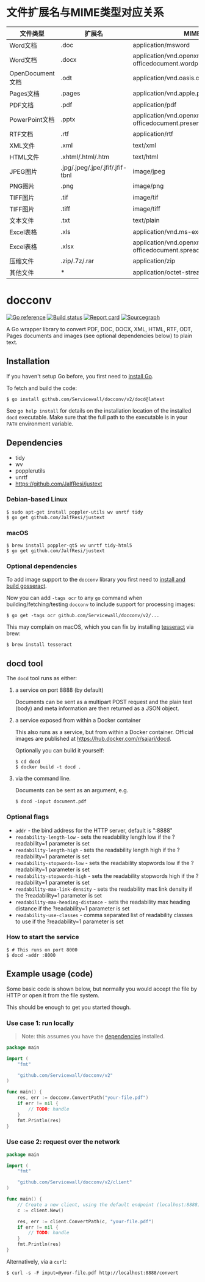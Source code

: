 
# 文件扩展名与MIME类型对应关系

| 文件类型 | 扩展名 | MIME类型 |
|---------|--------|-----------|
| Word文档 | .doc | application/msword |
| Word文档 | .docx | application/vnd.openxmlformats-officedocument.wordprocessingml.document |
| OpenDocument文档 | .odt | application/vnd.oasis.opendocument.text |
| Pages文档 | .pages | application/vnd.apple.pages |
| PDF文档 | .pdf | application/pdf |
| PowerPoint文档 | .pptx | application/vnd.openxmlformats-officedocument.presentationml.presentation |
| RTF文档 | .rtf | application/rtf |
| XML文件 | .xml | text/xml |
| HTML文件 | .xhtml/.html/.htm | text/html |
| JPEG图片 | .jpg/.jpeg/.jpe/.jfif/.jfif-tbnl | image/jpeg |
| PNG图片 | .png | image/png |
| TIFF图片 | .tif | image/tif |
| TIFF图片 | .tiff | image/tiff |
| 文本文件 | .txt | text/plain |
| Excel表格 | .xls | application/vnd.ms-excel |
| Excel表格 | .xlsx | application/vnd.openxmlformats-officedocument.spreadsheetml.sheet |
| 压缩文件 | .zip/.7z/.rar | application/zip |
| 其他文件 | * | application/octet-stream |


# docconv

[![Go reference](https://pkg.go.dev/badge/github.com/Servicewall/docconv/v2.svg)](https://pkg.go.dev/github.com/Servicewall/docconv/v2)
[![Build status](https://github.com/sajari/docconv/workflows/Go/badge.svg?branch=master)](https://github.com/sajari/docconv/actions)
[![Report card](https://goreportcard.com/badge/github.com/Servicewall/docconv/v2)](https://goreportcard.com/report/github.com/Servicewall/docconv/v2)
[![Sourcegraph](https://sourcegraph.com/github.com/sajari/docconv/v2/-/badge.svg)](https://sourcegraph.com/github.com/sajari/docconv/v2)

A Go wrapper library to convert PDF, DOC, DOCX, XML, HTML, RTF, ODT, Pages documents and images (see optional dependencies below) to plain text.

## Installation

If you haven't setup Go before, you first need to [install Go](https://golang.org/doc/install).

To fetch and build the code:

```console
$ go install github.com/Servicewall/docconv/v2/docd@latest
```

See `go help install` for details on the installation location of the installed `docd` executable. Make sure that the full path to the executable is in your `PATH` environment variable.

## Dependencies

- tidy
- wv
- popplerutils
- unrtf
- https://github.com/JalfResi/justext

### Debian-based Linux

```console
$ sudo apt-get install poppler-utils wv unrtf tidy
$ go get github.com/JalfResi/justext
```

### macOS

```console
$ brew install poppler-qt5 wv unrtf tidy-html5
$ go get github.com/JalfResi/justext
```

### Optional dependencies

To add image support to the `docconv` library you first need to [install and build gosseract](https://github.com/otiai10/gosseract/tree/v2.2.4).

Now you can add `-tags ocr` to any `go` command when building/fetching/testing `docconv` to include support for processing images:

```console
$ go get -tags ocr github.com/Servicewall/docconv/v2/...
```

This may complain on macOS, which you can fix by installing [tesseract](https://tesseract-ocr.github.io) via brew:

```console
$ brew install tesseract
```

## docd tool

The `docd` tool runs as either:

1.  a service on port 8888 (by default)

    Documents can be sent as a multipart POST request and the plain text (body) and meta information are then returned as a JSON object.

2.  a service exposed from within a Docker container

    This also runs as a service, but from within a Docker container.
    Official images are published at https://hub.docker.com/r/sajari/docd.

    Optionally you can build it yourself:

    ```console
    $ cd docd
    $ docker build -t docd .
    ```

3.  via the command line.

    Documents can be sent as an argument, e.g.

    ```console
    $ docd -input document.pdf
    ```

### Optional flags

- `addr` - the bind address for the HTTP server, default is ":8888"
- `readability-length-low` - sets the readability length low if the ?readability=1 parameter is set
- `readability-length-high` - sets the readability length high if the ?readability=1 parameter is set
- `readability-stopwords-low` - sets the readability stopwords low if the ?readability=1 parameter is set
- `readability-stopwords-high` - sets the readability stopwords high if the ?readability=1 parameter is set
- `readability-max-link-density` - sets the readability max link density if the ?readability=1 parameter is set
- `readability-max-heading-distance` - sets the readability max heading distance if the ?readability=1 parameter is set
- `readability-use-classes` - comma separated list of readability classes to use if the ?readability=1 parameter is set

### How to start the service

```console
$ # This runs on port 8000
$ docd -addr :8000
```

## Example usage (code)

Some basic code is shown below, but normally you would accept the file by HTTP or open it from the file system.

This should be enough to get you started though.

### Use case 1: run locally

> Note: this assumes you have the [dependencies](#dependencies) installed.

```go
package main

import (
	"fmt"

	"github.com/Servicewall/docconv/v2"
)

func main() {
	res, err := docconv.ConvertPath("your-file.pdf")
	if err != nil {
		// TODO: handle
	}
	fmt.Println(res)
}
```

### Use case 2: request over the network

```go
package main

import (
	"fmt"

	"github.com/Servicewall/docconv/v2/client"
)

func main() {
	// Create a new client, using the default endpoint (localhost:8888)
	c := client.New()

	res, err := client.ConvertPath(c, "your-file.pdf")
	if err != nil {
		// TODO: handle
	}
	fmt.Println(res)
}
```

Alternatively, via a `curl`:

```console
$ curl -s -F input=@your-file.pdf http://localhost:8888/convert
```

